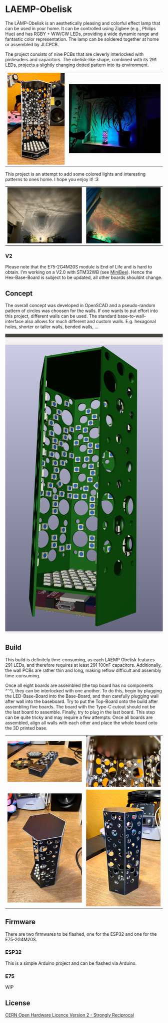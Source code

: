# LAEMP-Obelisk

The LÄMP-Obelisk is an aesthetically pleasing and colorful effect lamp that can be used in your home. It can be controlled using Zigbee (e.g., Philips Hue) and has RGBY + WW/CW LEDs, providing a wide dynamic range and fantastic color representation. The lamp can be soldered together at home or assembled by JLCPCB.

The project consists of nine PCBs that are cleverly interlocked with pinheaders and capacitors. The obelisk-like shape, combined with its 291 LEDs, projects a slightly changing dotted pattern into its environment.

<table>
  <tbody>
    <tr>
      <td>
        <img src="images/laemp_9.jpg"/>
      </td>
      <td>
        <img src="images/laemp_4.jpg"/>
      </td>
    </tr>
  </tbody>
</table>

This project is an attempt to add some colored lights and interesting patterns to ones home. I hope you enjoy it! :3

<table>
  <tbody>
    <tr>
      <td>
        <img src="images/laemp_2.jpg"/>
      </td>
      <td>
        <img src="images/laemp_1.jpg"/>
      </td>
    </tr>
  </tbody>
</table>

### V2

Please note that the E75-2G4M20S module is End of Life and is hard to obtain. I'm working on a V2.0 with STM32WB (see [MiniBee](https://github.com/Jana-Marie/MiniBee)). Hence the Hex-Base-Board is subject to be updated, all other boards shouldnt change.

## Concept

The overall concept was developed in OpenSCAD and a pseudo-random pattern of circles was choosen for the walls. If one wants to put effort into this project, different walls can be used. The standard base-to-wall-interface also allows for much different and custom walls. E.g. hexagonal holes, shorter or taller walls, bended walls, ...

![full open](/images/full_open.png)

## Build

This build is definitely time-consuming, as each LAEMP Obelisk features 291 LEDs, and therefore requires at least 291 100nF capacitors. Additionally, the wall PCBs are rather thin and long, making reflow difficult and assembly time-consuming.

Once all eight boards are assembled (the top board has no components ^⁻^), they can be interlocked with one another. To do this, begin by plugging the LED-Base-Board into the Base-Board, and then carefully plugging wall after wall into the baseboard. Try to put the Top-Board onto the build after assembling five boards. The board with the Type-C cutout should not be the last board to assemble. Finally, try to plug in the last board. This step can be quite tricky and may require a few attempts. Once all boards are assembled, align all walls with each other and place the whole board onto the 3D printed base.

<table>
  <tbody>
    <tr>
      <td>
        <img src="images/laemp_8.jpg"/>
      </td>
      <td>
        <img src="images/laemp_7.jpg"/>
      </td>
    </tr>
    <tr>
      <td>
        <img src="images/laemp_6.jpg"/>
      </td>
      <td>
        <img src="images/laemp_5.jpg"/>
      </td>
    </tr>
  </tbody>
</table>

## Firmware

There are two firmwares to be flashed, one for the ESP32 and one for the E75-2G4M20S.

### ESP32

This is a simple Arduino project and can be flashed via Arduino.

### E75

WIP

## License

[CERN Open Hardware Licence Version 2 - Strongly Reciprocal](/LICENSE)